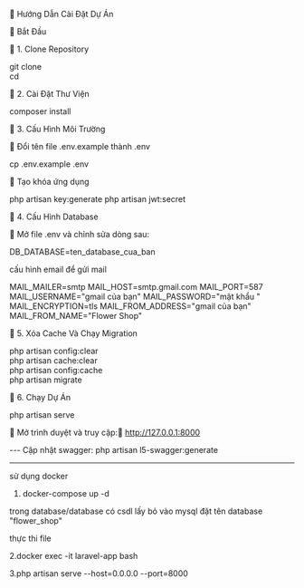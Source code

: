 🌿 Hướng Dẫn Cài Đặt Dự Án

🚀 Bắt Đầu

🔹 1. Clone Repository

git clone <repository-link>  
cd <project-folder>

🔹 2. Cài Đặt Thư Viện

composer install

🔹 3. Cấu Hình Môi Trường

📌 Đổi tên file .env.example thành .env

cp .env.example .env

📌 Tạo khóa ứng dụng

php artisan key:generate
php artisan jwt:secret

🔹 4. Cấu Hình Database

📌 Mở file .env và chỉnh sửa dòng sau:

DB_DATABASE=ten_database_cua_ban

cấu hình email để gửi mail

MAIL_MAILER=smtp
MAIL_HOST=smtp.gmail.com
MAIL_PORT=587
MAIL_USERNAME="gmail của bạn"
MAIL_PASSWORD="mật khẩu "
MAIL_ENCRYPTION=tls
MAIL_FROM_ADDRESS="gmail của bạn"
MAIL_FROM_NAME="Flower Shop"

🔹 5. Xóa Cache Và Chạy Migration

php artisan config:clear  
php artisan cache:clear  
php artisan config:cache  
php artisan migrate

🔹 6. Chạy Dự Án

php artisan serve

📌 Mở trình duyệt và truy cập:🔗 http://127.0.0.1:8000

--- Cập nhật swagger: php artisan l5-swagger:generate

---

sử dụng docker

1. docker-compose up -d

trong database/database có csdl lấy bỏ vào mysql đặt tên database "flower_shop"

thực thi file

2.docker exec -it laravel-app bash

3.php artisan serve --host=0.0.0.0 --port=8000
